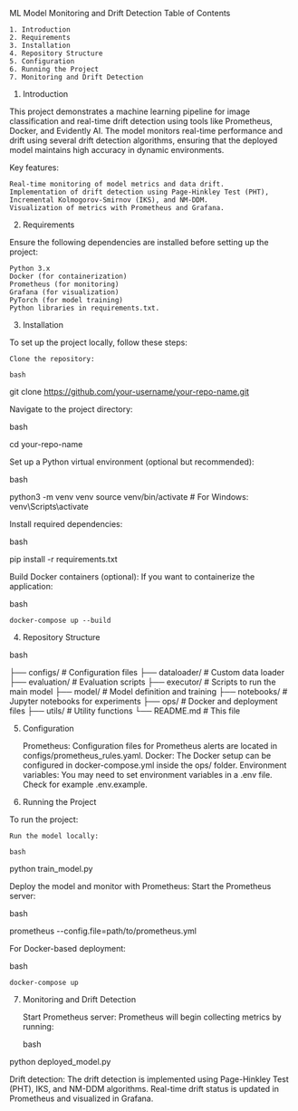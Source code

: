 ML Model Monitoring and Drift Detection
Table of Contents

    1. Introduction
    2. Requirements
    3. Installation
    4. Repository Structure
    5. Configuration
    6. Running the Project
    7. Monitoring and Drift Detection
    

1. Introduction

This project demonstrates a machine learning pipeline for image classification and real-time drift detection using tools like Prometheus, Docker, and Evidently AI. The model monitors real-time performance and drift using several drift detection algorithms, ensuring that the deployed model maintains high accuracy in dynamic environments.

Key features:

    Real-time monitoring of model metrics and data drift.
    Implementation of drift detection using Page-Hinkley Test (PHT), Incremental Kolmogorov-Smirnov (IKS), and NM-DDM.
    Visualization of metrics with Prometheus and Grafana.

2. Requirements

Ensure the following dependencies are installed before setting up the project:

    Python 3.x
    Docker (for containerization)
    Prometheus (for monitoring)
    Grafana (for visualization)
    PyTorch (for model training)
    Python libraries in requirements.txt.

3. Installation

To set up the project locally, follow these steps:

    Clone the repository:

    bash

git clone https://github.com/your-username/your-repo-name.git

Navigate to the project directory:

bash

cd your-repo-name

Set up a Python virtual environment (optional but recommended):

bash

python3 -m venv venv
source venv/bin/activate  # For Windows: venv\Scripts\activate

Install required dependencies:

bash

pip install -r requirements.txt

Build Docker containers (optional): If you want to containerize the application:

bash

    docker-compose up --build

4. Repository Structure

bash

├── configs/              # Configuration files
├── dataloader/           # Custom data loader
├── evaluation/           # Evaluation scripts
├── executor/             # Scripts to run the main model
├── model/                # Model definition and training
├── notebooks/            # Jupyter notebooks for experiments
├── ops/                  # Docker and deployment files
├── utils/                # Utility functions
└── README.md             # This file

5. Configuration

    Prometheus: Configuration files for Prometheus alerts are located in configs/prometheus_rules.yaml.
    Docker: The Docker setup can be configured in docker-compose.yml inside the ops/ folder.
    Environment variables: You may need to set environment variables in a .env file. Check for example .env.example.

6. Running the Project

To run the project:

    Run the model locally:

    bash

python train_model.py

Deploy the model and monitor with Prometheus: Start the Prometheus server:

bash

prometheus --config.file=path/to/prometheus.yml

For Docker-based deployment:

bash

    docker-compose up

7. Monitoring and Drift Detection

    Start Prometheus server: Prometheus will begin collecting metrics by running:

    bash

python deployed_model.py

Drift detection: The drift detection is implemented using Page-Hinkley Test (PHT), IKS, and NM-DDM algorithms. Real-time drift status is updated in Prometheus and visualized in Grafana.